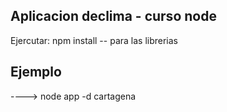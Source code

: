 ## Aplicacion declima - curso node

Ejercutar: npm install -- para las librerias

## Ejemplo

----> node app -d cartagena
